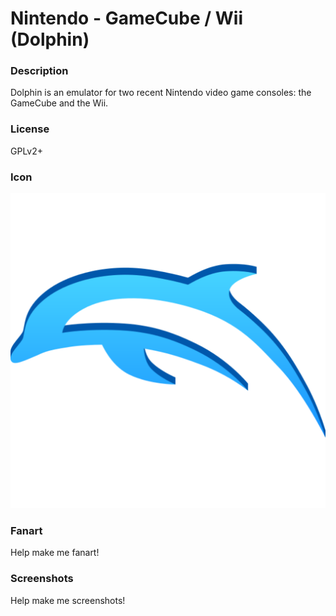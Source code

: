 # Nintendo - GameCube / Wii (Dolphin)

### Description

Dolphin is an emulator for two recent Nintendo video game consoles: the GameCube and the Wii.

### License

GPLv2+

### Icon

![Nintendo - GameCube / Wii (Dolphin) icon](game.libretro.dolphin/resources/icon.png)

### Fanart

Help make me fanart!

### Screenshots

Help make me screenshots!

